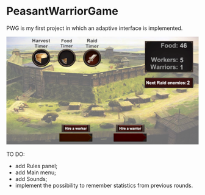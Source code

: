 # PeasantWarriorGame
 PWG is my first project in which an adaptive interface is implemented.

 ![alt text](image.png)

TO DO:
- add Rules panel;
- add Main menu;
- add Sounds;
- implement the possibility to remember statistics from previous rounds.